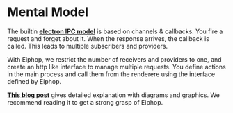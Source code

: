 # Mental Model

The builtin **[electron IPC model](https://electronjs.org/docs/api/ipc-main)** is based on channels & callbacks. You fire a request and forget about it. When the response arrives, the callback is called. This leads to multiple subscribers and providers. 

With Eiphop, we restrict the number of receivers and providers to one, and create an http like interface to manage multiple requests.
You define actions in the main process and call them from the renderere using the interface defined by Eiphop.

**[This blog post](https://medium.com/@shivekkhurana/introducing-eiphop-an-electron-ipc-wrapper-good-fit-for-react-apps-50de6826a47e)** gives detailed explanation with diagrams and graphics. We recommend reading it to get a strong grasp of Eiphop.